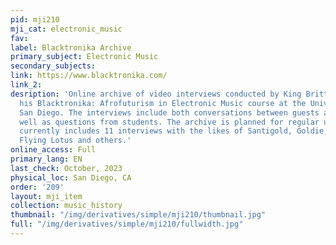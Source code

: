 ```yaml
---
pid: mji210
mji_cat: electronic_music
fav: 
label: Blacktronika Archive
primary_subject: Electronic Music
secondary_subjects: 
link: https://www.blacktronika.com/
link_2: 
desription: 'Online archive of video interviews conducted by King Britt as part of
  his Blacktronika: Afrofuturism in Electronic Music course at the University of California,
  San Diego. The interviews include both conversations between guests and Britt as
  well as questions from students. The archive is planned for regular updates and
  currently includes 11 interviews with the likes of Santigold, Goldie, Hank Shocklee,
  Flying Lotus and others.'
online_access: Full
primary_lang: EN
last_check: October, 2023
physical_loc: San Diego, CA
order: '209'
layout: mji_item
collection: music_history
thumbnail: "/img/derivatives/simple/mji210/thumbnail.jpg"
full: "/img/derivatives/simple/mji210/fullwidth.jpg"
---
```

